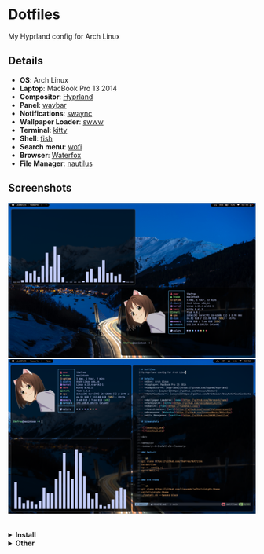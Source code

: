 # Dotfiles
My Hyprland config for Arch Linux

## Details
- **OS**: Arch Linux
- **Laptop**: MacBook Pro 13 2014
- **Compositor**: [Hyprland](https://github.com/hyprwm/Hyprland)
- **Panel**: [waybar](https://github.com/Alexays/Waybar)
- **Notifications**: [swaync](https://github.com/ErikReider/SwayNotificationCenter)
- **Wallpaper Loader**: [swww](https://github.com/Horus645/swww)
- **Terminal**: [kitty](https://github.com/kovidgoyal/kitty)
- **Shell**: [fish](https://fishshell.com/)
- **Search menu**: [wofi](https://github.com/uncomfyhalomacro/wofi)
- **Browser**: [Waterfox](https://github.com/BrowserWorks/Waterfox)
- **File Manager**: [nautilus](https://github.com/GNOME/nautilus)

## Screenshots

![](assets/1.png)
![](assets/2.png)

<br>

<details>
<summary><b>Install</b></summary>

### Default

```sh
git clone https://github.com/TheFreo/dotfiles
cd dotfiles
cp -r .config ~/
cp -r Wall ~/
swww img ~/Wall/6.jpg
```

### Fonts

```sh
ttf-font-awesome
otf-font-awesome
ttf-jetbrains-mono
ttf-ubuntu-mono-nerd
ttf-dejavu
powerline-fonts
adobe-source-han-sans-jp-fonts
```

### GTK Theme

```sh
git clone https://github.com/linuxmobile/Colloid-gtk-theme
cd Colloid-gtk-theme
./install.sh --tweaks black
```

### GTK Icons

```sh
git clone https://github.com/vinceliuice/WhiteSur-icon-theme
cd WhiteSur-icon-theme
./install.sh
```

</details>

<details>
<summary><b>Other</b></summary>

### Packages for MacBook

```sh
brightnessctl
broadcom-wl
macfan-git
libinput-three-finger-drag
libinput-gestures
playerctl
tlp
```

</details>
